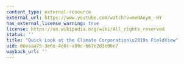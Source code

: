 ```yaml
---
content_type: external-resource
external_url: https://www.youtube.com/watch?v=meHAeym_-HY
has_external_license_warning: true
license: https://en.wikipedia.org/wiki/All_rights_reserved
status: ''
title: "Quick Look at the Climate Corporation\u2019s FieldView"
uid: 86eaaa75-3e6e-4e0c-a90c-667e2d3c06c7
wayback_url: ''
---
```

